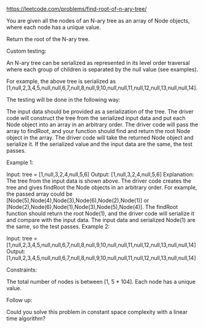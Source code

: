 https://leetcode.com/problems/find-root-of-n-ary-tree/

You are given all the nodes of an N-ary tree as an array of Node objects, where each node has a unique value.

Return the root of the N-ary tree.

Custom testing:

An N-ary tree can be serialized as represented in its level order traversal where each group of children is separated by the null value (see examples).



For example, the above tree is serialized as [1,null,2,3,4,5,null,null,6,7,null,8,null,9,10,null,null,11,null,12,null,13,null,null,14].

The testing will be done in the following way:

The input data should be provided as a serialization of the tree.
The driver code will construct the tree from the serialized input data and put each Node object into an array in an arbitrary order.
The driver code will pass the array to findRoot, and your function should find and return the root Node object in the array.
The driver code will take the returned Node object and serialize it. If the serialized value and the input data are the same, the test passes.
 

Example 1:



Input: tree = [1,null,3,2,4,null,5,6]
Output: [1,null,3,2,4,null,5,6]
Explanation: The tree from the input data is shown above.
The driver code creates the tree and gives findRoot the Node objects in an arbitrary order.
For example, the passed array could be [Node(5),Node(4),Node(3),Node(6),Node(2),Node(1)] or [Node(2),Node(6),Node(1),Node(3),Node(5),Node(4)].
The findRoot function should return the root Node(1), and the driver code will serialize it and compare with the input data.
The input data and serialized Node(1) are the same, so the test passes.
Example 2:



Input: tree = [1,null,2,3,4,5,null,null,6,7,null,8,null,9,10,null,null,11,null,12,null,13,null,null,14]
Output: [1,null,2,3,4,5,null,null,6,7,null,8,null,9,10,null,null,11,null,12,null,13,null,null,14]
 

Constraints:

The total number of nodes is between [1, 5 * 104].
Each node has a unique value.
 

Follow up:

Could you solve this problem in constant space complexity with a linear time algorithm?
